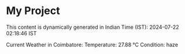 # My Project

This content is dynamically generated in Indian Time (IST): 2024-07-22 02:18:46 IST


Current Weather in Coimbatore:
Temperature: 27.88 °C
Condition: haze
